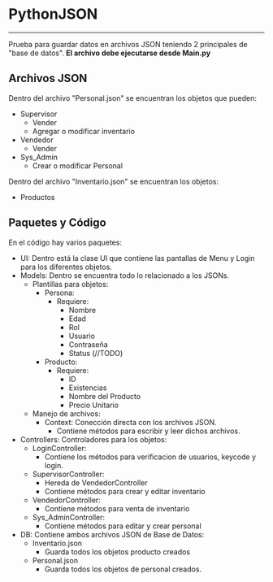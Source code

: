 # PythonJSON
-------------
Prueba para guardar datos en archivos JSON teniendo 2 principales de "base de datos".
**El archivo debe ejecutarse desde Main.py**

## Archivos JSON
Dentro del archivo "Personal.json" se encuentran los objetos que pueden:
* Supervisor
    * Vender
    * Agregar o modificar inventario
* Vendedor
    * Vender
* Sys_Admin
    * Crear o modificar Personal
        
Dentro del archivo "Inventario.json" se encuentran los objetos:
* Productos

## Paquetes y Código
En el código hay varios paquetes:
* UI: Dentro está la clase UI que contiene las pantallas de Menu y Login para los diferentes objetos.
* Models: Dentro se encuentra todo lo relacionado a los JSONs.
    * Plantillas para objetos:
        * Persona:
            * Requiere:
                * Nombre
                * Edad
                * Rol
                * Usuario
                * Contraseña
                * Status (//TODO)
        * Producto: 
            * Requiere:
                * ID
                * Existencias
                * Nombre del Producto
                * Precio Unitario
    * Manejo de archivos:
        * Context: Conección directa con los archivos JSON.
            * Contiene métodos para escribir y leer dichos archivos.
* Controllers: Controladores para los objetos:
    * LoginController:
        * Contiene los métodos para verificacion de usuarios, keycode y login.
    * SupervisorController:
        * Hereda de VendedorController
        * Contiene métodos para crear y editar inventario
    * VendedorController:
        * Contiene métodos para venta de inventario
    * Sys_AdminController:
        * Contiene métodos para editar y crear personal
* DB: Contiene ambos archivos JSON de Base de Datos:
    * Inventario.json
        * Guarda todos los objetos producto creados
    * Personal.json
        * Guarda todos los objetos de personal creados.
